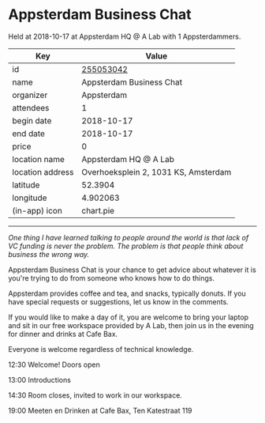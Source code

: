 # Appsterdam Business Chat
Held at 2018-10-17 at Appsterdam HQ @ A Lab with 1 Appsterdammers.
        
|Key|Value
|---|---|
|id|[255053042](https://www.meetup.com/appsterdam/events/255053042/)|
|name|Appsterdam Business Chat|
|organizer|Appsterdam|
|attendees|1|
|begin date|2018-10-17|
|end date|2018-10-17|
|price|0|
|location name|Appsterdam HQ @ A Lab|
|location address|Overhoeksplein 2, 1031 KS, Amsterdam|
|latitude|52.3904|
|longitude|4.902063|
|(in-app) icon|chart.pie|

---

*One thing I have learned talking to people around the world is that lack of VC funding is never the problem. The problem is that people think about business the wrong way.*

Appsterdam Business Chat is your chance to get advice about whatever it is you're trying to do from someone who knows how to do things.

Appsterdam provides coffee and tea, and snacks, typically donuts. If you have special requests or suggestions, let us know in the comments.

If you would like to make a day of it, you are welcome to bring your laptop and sit in our free workspace provided by A Lab, then join us in the evening for dinner and drinks at Cafe Bax.

Everyone is welcome regardless of technical knowledge.

12:30 Welcome! Doors open

13:00 Introductions

14:30 Room closes, invited to work in our workspace.

19:00 Meeten en Drinken at Cafe Bax, Ten Katestraat 119


